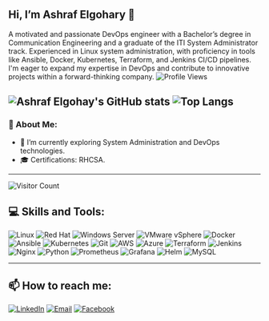

<!--
**ashrafelgohary/AshrafElgohary** is a ✨ _special_ ✨ repository because its `README.md` (this file) appears on your GitHub profile.

Here are some ideas to get you started:

- 🔭 I’m currently working on ...
- 🌱 I’m currently learning ...
- 👯 I’m looking to collaborate on ...
- 🤔 I’m looking for help with ...
- 💬 Ask me about ...
- 📫 How to reach me: ...
- 😄 Pronouns: ...
- ⚡ Fun fact: ...
-->
## Hi, I’m Ashraf Elgohary 👋

A motivated and passionate DevOps engineer with a Bachelor’s degree in Communication Engineering and a graduate of the ITI System Administrator track. Experienced in Linux system administration, with proficiency in tools like Ansible, Docker, Kubernetes, Terraform, and Jenkins CI/CD pipelines. I'm eager to expand my expertise in DevOps and contribute to innovative projects within a forward-thinking company.
![Profile Views](https://hits.seeyoufarm.com/api/count/incr/badge.svg?url=https://github.com/ashrafelgohary/&title=Profile%20Views)

![Ashraf Elgohay's GitHub stats](https://github-readme-stats.vercel.app/api?username=ashrafelgohary&show_icons=true&theme=ambient_gradient)
![Top Langs](https://github-readme-stats.vercel.app/api/top-langs/?username=ashrafelgohary&layout=compact&theme=radical)
---

### 💫 About Me:
- 🌱 I’m currently exploring System Administration and DevOps technologies.
- 🎓 Certifications: RHCSA.
---
![Visitor Count](https://visitor-badge.glitch.me/badge?page_id=ashrafelgohary.ashrafelgohary)


## 💻 Skills and Tools:

![Linux](https://img.shields.io/badge/Linux-FCC624?style=flat&logo=linux&logoColor=black)
![Red Hat](https://img.shields.io/badge/Red%20Hat-EE0000?style=flat&logo=red-hat&logoColor=white)
![Windows Server](https://img.shields.io/badge/Windows%20Server-0078D6?style=flat&logo=windows&logoColor=white)
![VMware vSphere](https://img.shields.io/badge/VMware%20vSphere-607078?style=flat&logo=vmware&logoColor=white)
![Docker](https://img.shields.io/badge/Docker-2496ED?style=flat&logo=docker&logoColor=white)
![Ansible](https://img.shields.io/badge/Ansible-EE0000?style=flat&logo=ansible&logoColor=white)
![Kubernetes](https://img.shields.io/badge/Kubernetes-326CE5?style=flat&logo=kubernetes&logoColor=white)
![Git](https://img.shields.io/badge/Git-F05032?style=flat&logo=git&logoColor=white)
![AWS](https://img.shields.io/badge/AWS-232F3E?style=flat&logo=amazon-aws&logoColor=white)
![Azure](https://img.shields.io/badge/Azure-0078D4?style=flat&logo=microsoft-azure&logoColor=white)
![Terraform](https://img.shields.io/badge/Terraform-623CE4?style=flat&logo=terraform&logoColor=white)
![Jenkins](https://img.shields.io/badge/Jenkins-D24939?style=flat&logo=jenkins&logoColor=white)
![Nginx](https://img.shields.io/badge/Nginx-009639?style=flat&logo=nginx&logoColor=white)
![Python](https://img.shields.io/badge/Python-3776AB?style=flat&logo=python&logoColor=white)
![Prometheus](https://img.shields.io/badge/Prometheus-E6522C?style=flat&logo=prometheus&logoColor=white)
![Grafana](https://img.shields.io/badge/Grafana-F46800?style=flat&logo=grafana&logoColor=white)
![Helm](https://img.shields.io/badge/Helm-0F1689?style=flat&logo=helm&logoColor=white)
![MySQL](https://img.shields.io/badge/MySQL-4479A1?style=flat&logo=mysql&logoColor=white)


---

## 📫 How to reach me:

[![LinkedIn](https://img.shields.io/badge/LinkedIn-0077B5?style=flat&logo=linkedin&logoColor=white)](https://www.linkedin.com/in/ashrafelgohary8/)
[![Email](https://img.shields.io/badge/Gmail-D14836?style=flat&logo=gmail&logoColor=white)](mailto:ashrafelgohary08@gmail.com)
[![Facebook](https://img.shields.io/badge/Facebook-1877F2?style=flat&logo=facebook&logoColor=white)](https://www.facebook.com/ashrafelgohary8)
